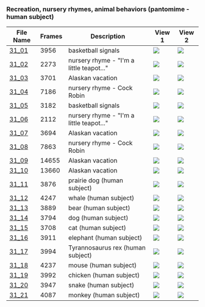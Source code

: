 ### Recreation, nursery rhymes, animal behaviors (pantomime - human subject)
|File Name|Frames|Description|View 1|View 2|
|-|-|-|-|-|
|[31_01](https://github.com/Shriinivas/cmubvh/raw/main/Sequence-030-034/31/Data/31_01.zip)|3956|basketball signals|<img src="https://github.com/Shriinivas/cmubvhgifs/blob/main/Sequence-030-034/31/31_01_0.gif"/>|<img src="https://github.com/Shriinivas/cmubvhgifs/blob/main/Sequence-030-034/31/31_01_1.gif"/>|
|[31_02](https://github.com/Shriinivas/cmubvh/raw/main/Sequence-030-034/31/Data/31_02.zip)|2273|nursery rhyme - "I'm a little teapot..."|<img src="https://github.com/Shriinivas/cmubvhgifs/blob/main/Sequence-030-034/31/31_02_0.gif"/>|<img src="https://github.com/Shriinivas/cmubvhgifs/blob/main/Sequence-030-034/31/31_02_1.gif"/>|
|[31_03](https://github.com/Shriinivas/cmubvh/raw/main/Sequence-030-034/31/Data/31_03.zip)|3701|Alaskan vacation|<img src="https://github.com/Shriinivas/cmubvhgifs/blob/main/Sequence-030-034/31/31_03_0.gif"/>|<img src="https://github.com/Shriinivas/cmubvhgifs/blob/main/Sequence-030-034/31/31_03_1.gif"/>|
|[31_04](https://github.com/Shriinivas/cmubvh/raw/main/Sequence-030-034/31/Data/31_04.zip)|7186|nursery rhyme - Cock Robin|<img src="https://github.com/Shriinivas/cmubvhgifs/blob/main/Sequence-030-034/31/31_04_0.gif"/>|<img src="https://github.com/Shriinivas/cmubvhgifs/blob/main/Sequence-030-034/31/31_04_1.gif"/>|
|[31_05](https://github.com/Shriinivas/cmubvh/raw/main/Sequence-030-034/31/Data/31_05.zip)|3182|basketball signals|<img src="https://github.com/Shriinivas/cmubvhgifs/blob/main/Sequence-030-034/31/31_05_0.gif"/>|<img src="https://github.com/Shriinivas/cmubvhgifs/blob/main/Sequence-030-034/31/31_05_1.gif"/>|
|[31_06](https://github.com/Shriinivas/cmubvh/raw/main/Sequence-030-034/31/Data/31_06.zip)|2112|nursery rhyme - "I'm a little teapot..."|<img src="https://github.com/Shriinivas/cmubvhgifs/blob/main/Sequence-030-034/31/31_06_0.gif"/>|<img src="https://github.com/Shriinivas/cmubvhgifs/blob/main/Sequence-030-034/31/31_06_1.gif"/>|
|[31_07](https://github.com/Shriinivas/cmubvh/raw/main/Sequence-030-034/31/Data/31_07.zip)|3694|Alaskan vacation|<img src="https://github.com/Shriinivas/cmubvhgifs/blob/main/Sequence-030-034/31/31_07_0.gif"/>|<img src="https://github.com/Shriinivas/cmubvhgifs/blob/main/Sequence-030-034/31/31_07_1.gif"/>|
|[31_08](https://github.com/Shriinivas/cmubvh/raw/main/Sequence-030-034/31/Data/31_08.zip)|7863|nursery rhyme - Cock Robin|<img src="https://github.com/Shriinivas/cmubvhgifs/blob/main/Sequence-030-034/31/31_08_0.gif"/>|<img src="https://github.com/Shriinivas/cmubvhgifs/blob/main/Sequence-030-034/31/31_08_1.gif"/>|
|[31_09](https://github.com/Shriinivas/cmubvh/raw/main/Sequence-030-034/31/Data/31_09.zip)|14655|Alaskan vacation|<img src="https://github.com/Shriinivas/cmubvhgifs/blob/main/Sequence-030-034/31/31_09_0.gif"/>|<img src="https://github.com/Shriinivas/cmubvhgifs/blob/main/Sequence-030-034/31/31_09_1.gif"/>|
|[31_10](https://github.com/Shriinivas/cmubvh/raw/main/Sequence-030-034/31/Data/31_10.zip)|13660|Alaskan vacation|<img src="https://github.com/Shriinivas/cmubvhgifs/blob/main/Sequence-030-034/31/31_10_0.gif"/>|<img src="https://github.com/Shriinivas/cmubvhgifs/blob/main/Sequence-030-034/31/31_10_1.gif"/>|
|[31_11](https://github.com/Shriinivas/cmubvh/raw/main/Sequence-030-034/31/Data/31_11.zip)|3876|prairie dog (human subject)|<img src="https://github.com/Shriinivas/cmubvhgifs/blob/main/Sequence-030-034/31/31_11_0.gif"/>|<img src="https://github.com/Shriinivas/cmubvhgifs/blob/main/Sequence-030-034/31/31_11_1.gif"/>|
|[31_12](https://github.com/Shriinivas/cmubvh/raw/main/Sequence-030-034/31/Data/31_12.zip)|4247|whale (human subject)|<img src="https://github.com/Shriinivas/cmubvhgifs/blob/main/Sequence-030-034/31/31_12_0.gif"/>|<img src="https://github.com/Shriinivas/cmubvhgifs/blob/main/Sequence-030-034/31/31_12_1.gif"/>|
|[31_13](https://github.com/Shriinivas/cmubvh/raw/main/Sequence-030-034/31/Data/31_13.zip)|3889|bear (human subject)|<img src="https://github.com/Shriinivas/cmubvhgifs/blob/main/Sequence-030-034/31/31_13_0.gif"/>|<img src="https://github.com/Shriinivas/cmubvhgifs/blob/main/Sequence-030-034/31/31_13_1.gif"/>|
|[31_14](https://github.com/Shriinivas/cmubvh/raw/main/Sequence-030-034/31/Data/31_14.zip)|3794|dog (human subject)|<img src="https://github.com/Shriinivas/cmubvhgifs/blob/main/Sequence-030-034/31/31_14_0.gif"/>|<img src="https://github.com/Shriinivas/cmubvhgifs/blob/main/Sequence-030-034/31/31_14_1.gif"/>|
|[31_15](https://github.com/Shriinivas/cmubvh/raw/main/Sequence-030-034/31/Data/31_15.zip)|3708|cat (human subject)|<img src="https://github.com/Shriinivas/cmubvhgifs/blob/main/Sequence-030-034/31/31_15_0.gif"/>|<img src="https://github.com/Shriinivas/cmubvhgifs/blob/main/Sequence-030-034/31/31_15_1.gif"/>|
|[31_16](https://github.com/Shriinivas/cmubvh/raw/main/Sequence-030-034/31/Data/31_16.zip)|3911|elephant (human subject)|<img src="https://github.com/Shriinivas/cmubvhgifs/blob/main/Sequence-030-034/31/31_16_0.gif"/>|<img src="https://github.com/Shriinivas/cmubvhgifs/blob/main/Sequence-030-034/31/31_16_1.gif"/>|
|[31_17](https://github.com/Shriinivas/cmubvh/raw/main/Sequence-030-034/31/Data/31_17.zip)|3994|Tyrannosaurus rex (human subject)|<img src="https://github.com/Shriinivas/cmubvhgifs/blob/main/Sequence-030-034/31/31_17_0.gif"/>|<img src="https://github.com/Shriinivas/cmubvhgifs/blob/main/Sequence-030-034/31/31_17_1.gif"/>|
|[31_18](https://github.com/Shriinivas/cmubvh/raw/main/Sequence-030-034/31/Data/31_18.zip)|4237|mouse (human subject)|<img src="https://github.com/Shriinivas/cmubvhgifs/blob/main/Sequence-030-034/31/31_18_0.gif"/>|<img src="https://github.com/Shriinivas/cmubvhgifs/blob/main/Sequence-030-034/31/31_18_1.gif"/>|
|[31_19](https://github.com/Shriinivas/cmubvh/raw/main/Sequence-030-034/31/Data/31_19.zip)|3992|chicken (human subject)|<img src="https://github.com/Shriinivas/cmubvhgifs/blob/main/Sequence-030-034/31/31_19_0.gif"/>|<img src="https://github.com/Shriinivas/cmubvhgifs/blob/main/Sequence-030-034/31/31_19_1.gif"/>|
|[31_20](https://github.com/Shriinivas/cmubvh/raw/main/Sequence-030-034/31/Data/31_20.zip)|3947|snake (human subject)|<img src="https://github.com/Shriinivas/cmubvhgifs/blob/main/Sequence-030-034/31/31_20_0.gif"/>|<img src="https://github.com/Shriinivas/cmubvhgifs/blob/main/Sequence-030-034/31/31_20_1.gif"/>|
|[31_21](https://github.com/Shriinivas/cmubvh/raw/main/Sequence-030-034/31/Data/31_21.zip)|4087|monkey (human subject)|<img src="https://github.com/Shriinivas/cmubvhgifs/blob/main/Sequence-030-034/31/31_21_0.gif"/>|<img src="https://github.com/Shriinivas/cmubvhgifs/blob/main/Sequence-030-034/31/31_21_1.gif"/>|
